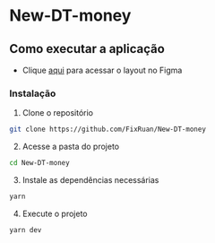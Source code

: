 # New-DT-money

## Como executar a aplicação

- Clique [aqui](https://www.figma.com/file/N6wjaDqxDRz1g8CFvYO3tE/DT-Money-(Community)?node-id=0%3A1&t=DCEg1KFpYXu3Ne7Y-0) para acessar o layout no Figma

### Instalação

1. Clone o repositório

```bash
git clone https://github.com/FixRuan/New-DT-money
```

2. Acesse a pasta do projeto

```bash
cd New-DT-money
```

3. Instale as dependências necessárias

```bash
yarn
```

4. Execute o projeto

```bash
yarn dev
```
